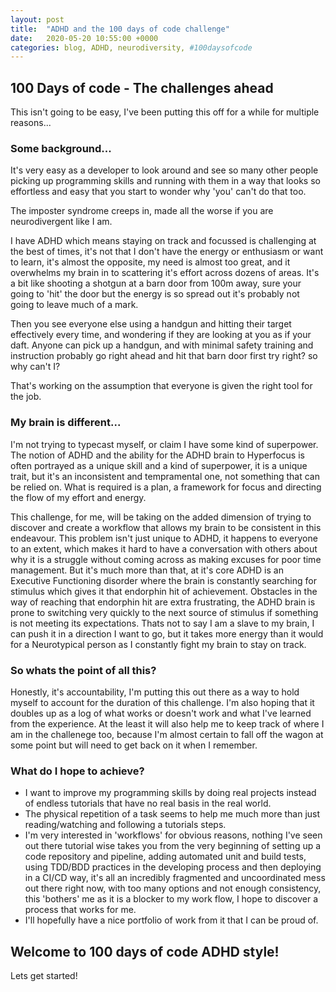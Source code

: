 ```yaml
---
layout: post
title:  "ADHD and the 100 days of code challenge"
date:   2020-05-20 10:55:00 +0000
categories: blog, ADHD, neurodiversity, #100daysofcode
---
```


## 100 Days of code - The challenges ahead

This isn't going to be easy, I've been putting this off for a while for multiple reasons...

### Some background...

It's very easy as a developer to look around and see so many other people picking up programming skills and running with them in a way that looks so effortless and easy that you start to wonder why 'you' can't do that too.

The imposter syndrome creeps in, made all the worse if you are neurodivergent like I am.

I have ADHD which means staying on track and focussed is challenging at the best of times, it's not that I don't have the energy or enthusiasm or want to learn, it's almost the opposite, my need is almost too great, and it overwhelms my brain in to scattering it's effort across dozens of areas. It's a bit like shooting a shotgun at a barn door from 100m away, sure your going to 'hit' the door but the energy is so spread out it's probably not going to leave much of a mark.

Then you see everyone else using a handgun and hitting their target effectively every time, and wondering if they are looking at you as if your daft. Anyone can pick up a handgun, and with minimal safety training and instruction probably go right ahead and hit that barn door first try right? so why can't I?

That's working on the assumption that everyone is given the right tool for the job.

### My brain is different...

I'm not trying to typecast myself, or claim I have some kind of superpower. The notion of ADHD and the ability for the ADHD brain to Hyperfocus is often portrayed as a unique skill and a kind of superpower, it is a unique trait, but it's an inconsistent and tempramental one, not something that can be relied on. What is required is a plan, a framework for focus and directing the flow of my effort and energy.

This challenge, for me, will be taking on the added dimension of trying to discover and create a workflow that allows my brain to be consistent in this endeavour. This problem isn't just unique to ADHD, it happens to everyone to an extent, which makes it hard to have a conversation with others about why it is a struggle without coming across as making excuses for poor time management. But it's much more than that, at it's core ADHD is an Executive Functioning disorder where the brain is constantly searching for stimulus which gives it that endorphin hit of achievement. Obstacles in the way of reaching that endorphin hit are extra frustrating, the ADHD brain is prone to switching very quickly to the next source of stimulus if something is not meeting its expectations. Thats not to say I am a slave to my brain, I can push it in a direction I want to go, but it takes more energy than it would for a Neurotypical person as I constantly fight my brain to stay on track.

### So whats the point of all this?

Honestly, it's accountability, I'm putting this out there as a way to hold myself to account for the duration of this challenge. I'm also hoping that it doubles up as a log of what works or doesn't work and what I've learned from the experience. At the least it will also help me to keep track of where I am in the challenege too, because I'm almost certain to fall off the wagon at some point but will need to get back on it when I remember.

### What do I hope to achieve?

- I want to improve my programming skills by doing real projects instead of endless tutorials that have no real basis in the real world.
- The physical repetition of a task seems to help me much more than just reading/watching and following a tutorials steps.
- I'm very interested in 'workflows' for obvious reasons, nothing I've seen out there tutorial wise takes you from the very beginning of setting up a code repository and pipeline, adding automated unit and build tests, using TDD/BDD practices in the developing process and then deploying in a CI/CD way, it's all an incredibly fragmented and uncoordinated mess out there right now, with too many options and not enough consistency, this 'bothers' me as it is a blocker to my work flow, I hope to discover a process that works for me.
- I'll hopefully have a nice portfolio of work from it that I can be proud of.

## Welcome to 100 days of code ADHD style!

Lets get started!
